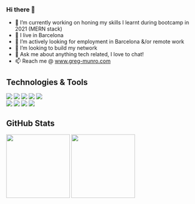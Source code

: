 ### Hi there 👋

- 🔭 I’m currently working on honing my skills I learnt during bootcamp in 2021 (MERN stack)
- 🌱 I live in Barcelona
- 👯 I’m actively looking for employment in Barcelona &/or remote work
- 🤔 I’m looking to build my network
- 💬 Ask me about anything tech related, I love to chat!
- 📫 Reach me @ www.greg-munro.com


## Technologies & Tools
![](https://img.shields.io/badge/Frontend-HTML5-informational?style=flat&logo=HTML5&logoColor=white&color=2bbc8a)
![](https://img.shields.io/badge/Frontend-CSS3-informational?style=flat&logo=CSS3&logoColor=white&color=2bbc8a)
![](https://img.shields.io/badge/Frontend-JavaScript-informational?style=flat&logo=javascript&logoColor=white&color=2bbc8a)
![](https://img.shields.io/badge/Frontend-React-informational?style=flat&logo=react&logoColor=white&color=2bbc8a)
![](https://img.shields.io/badge/Frontend-TailwindCSS-informational?style=flat&logo=tailwindcss&logoColor=white&color=2bbc8a)
</br>
![](https://img.shields.io/badge/Backend-NodeJS-informational?style=flat&logo=nodejs&logoColor=white&color=2bbc8a)
![](https://img.shields.io/badge/Backend-ExpressJS-informational?style=flat&logo=expressjs&logoColor=white&color=2bbc8a)
![](https://img.shields.io/badge/DB-MongoDB-informational?style=flat&logo=mongodb&logoColor=white&color=2bbc8a)
![](https://img.shields.io/badge/API-Postman-informational?style=flat&logo=postman&logoColor=white&color=2bbc8a)

## GitHub Stats
  <img height="170px" src="https://github-readme-stats.vercel.app/api?username=gmunro90&show_icons=true&theme=vue&icon_color=f4cd7c&hide_border=true" />
  <img height="170px" src="https://github-readme-stats.vercel.app/api/top-langs/?username=gmunro90&layout=compact&theme=vue&hide_border=true" />
  
